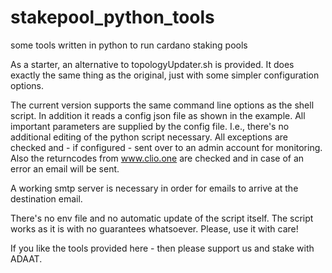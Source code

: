 # stakepool_python_tools
some tools written in python to run cardano staking pools

As a starter, an alternative to topologyUpdater.sh is provided. It does exactly the same thing as the original, just with some simpler configuration options.

The current version supports the same command line options as the shell script. In addition it reads a config json file as shown in the example. All important parameters are supplied by the config file. I.e., there's no additional editing of the python script necessary. All exceptions are checked and - if configured - sent over to an admin account for monitoring. Also the returncodes from www.clio.one are checked and in case of an error an email will be sent.

A working smtp server is necessary in order for emails to arrive at the destination email.

There's no env file and no automatic update of the script itself. The script works as it is with no guarantees whatsoever. Please, use it with care!

If you like the tools provided here - then please support us and stake with ADAAT.
